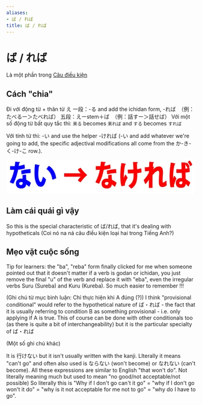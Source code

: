 ```yaml
---
aliases:
- ば / れば
title: ば / れば
---
```

# ば / れば
Là một phần trong [Câu điều kiện](n6/cau-dieu-kien.md)

## Cách "chia"
Đi với động từ + thân từ え
一段：-る and add the ichidan form, -れば　（例：たべるー＞たべれば）
五段：えーstem＋ば　（例：話すー＞話せば）
Với một số động từ bất quy tắc thì: `来る` becomes `来れば` and `する` becomes `すれば`

Với tính từ thì: -い and use the helper -ければ (-い and add whatever we're going to add, the specific adjectival modifications all come from the か-き-く-け-こ row.).

![Pasted image 20250608142750.png](img/Pasted%20image%2020250608142750.png)

## Làm cái quái gì vậy
So this is the special characteristic of ば/れば, that it's dealing with hypotheticals (Coi nó na ná câu điều kiện loại hai trong Tiếng Anh?)

## Mẹo vặt cuộc sống
Tip for learners: the "ba", "reba" form finally clicked for me when someone pointed out that it doesn't matter if a verb is godan or ichidan, you just remove the final "u" of the verb and replace it with "eba", even the irregular verbs Suru (Sureba) and Kuru (Kureba). So much easier to remember !!!

(Ghi chú từ mục bình luận: Chỉ thực hiện khi A đúng (?))
I think "provisional conditional" would refer to the hypothetical nature of ば・れば - the fact that it is usually referring to condition B as something provisional - i.e. only applying if A is true. This of course can be done with other conditionals too (as there is quite a bit of interchangeability) but it is the particular specialty of ば・れば

(Một số ghi chú khác)

It is 行けない but it isn't usually written with the kanji. LIterally it means "can't go" and often also used is ならない (won't become) or なれない (can't become). All these expressions are similar to English "that won't do". Not literally meaning much but used to mean "no good/not acceptable/not possible) So literally this is "Why if I don't go can't it go" = "why if I don't go won't it do" = "why is it not acceptable for me not to go" = "why do I have to go".